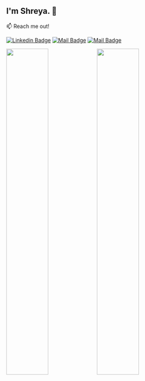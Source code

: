 ## I'm Shreya. 👋

:mailbox: Reach me out!

[![Linkedin Badge](https://img.shields.io/badge/-Shreyai-0e76a8?style=flat&labelColor=0e76a8&logo=linkedin&logoColor=white)](https://www.linkedin.com/in/shreya-nayak-b-622a4b261/) 
[![Mail Badge](https://img.shields.io/badge/-@Maksym_Rudnyi-e84393?style=flat&labelColor=e84393&logo=instagram&logoColor=white)](https://www.instagram.com/shreya.nayak_026/) 
[![Mail Badge](https://img.shields.io/badge/-Maksym_Rudnyi-c0392b?style=flat&labelColor=c0392b&logo=gmail&logoColor=white)](mailto:shreyanayakb26@gmail.com)


<img src="https://github-readme-stats.vercel.app/api?username=shr968&show_icons=true" align="left" width="47%">

<img src="https://github-readme-stats.vercel.app/api/top-langs/?username=shr968&layout=compact" align="left" width="47%">
